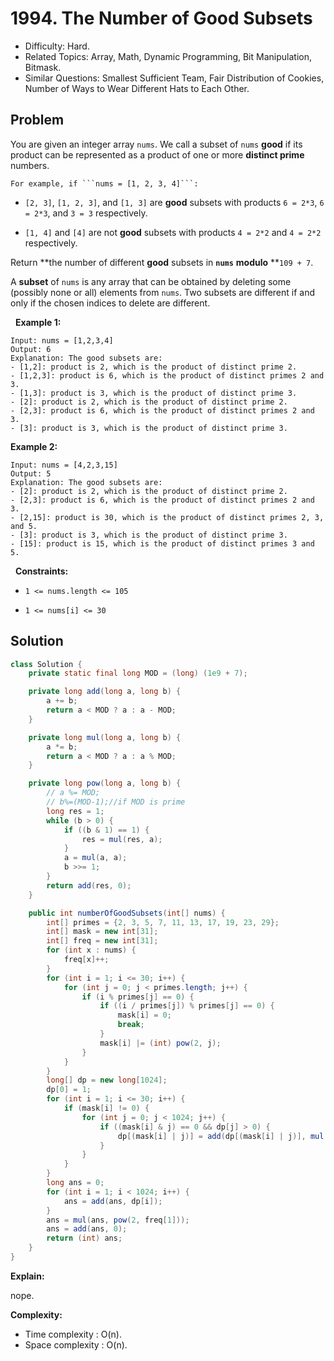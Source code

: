 # 1994. The Number of Good Subsets

- Difficulty: Hard.
- Related Topics: Array, Math, Dynamic Programming, Bit Manipulation, Bitmask.
- Similar Questions: Smallest Sufficient Team, Fair Distribution of Cookies, Number of Ways to Wear Different Hats to Each Other.

## Problem

You are given an integer array ```nums```. We call a subset of ```nums``` **good** if its product can be represented as a product of one or more **distinct prime** numbers.


	For example, if ```nums = [1, 2, 3, 4]```:

	
		
- ```[2, 3]```, ```[1, 2, 3]```, and ```[1, 3]``` are **good** subsets with products ```6 = 2*3```, ```6 = 2*3```, and ```3 = 3``` respectively.
		
- ```[1, 4]``` and ```[4]``` are not **good** subsets with products ```4 = 2*2``` and ```4 = 2*2``` respectively.
	
	


Return **the number of different **good** subsets in **```nums```** **modulo** **```109 + 7```.

A **subset** of ```nums``` is any array that can be obtained by deleting some (possibly none or all) elements from ```nums```. Two subsets are different if and only if the chosen indices to delete are different.

 
**Example 1:**

```
Input: nums = [1,2,3,4]
Output: 6
Explanation: The good subsets are:
- [1,2]: product is 2, which is the product of distinct prime 2.
- [1,2,3]: product is 6, which is the product of distinct primes 2 and 3.
- [1,3]: product is 3, which is the product of distinct prime 3.
- [2]: product is 2, which is the product of distinct prime 2.
- [2,3]: product is 6, which is the product of distinct primes 2 and 3.
- [3]: product is 3, which is the product of distinct prime 3.
```

**Example 2:**

```
Input: nums = [4,2,3,15]
Output: 5
Explanation: The good subsets are:
- [2]: product is 2, which is the product of distinct prime 2.
- [2,3]: product is 6, which is the product of distinct primes 2 and 3.
- [2,15]: product is 30, which is the product of distinct primes 2, 3, and 5.
- [3]: product is 3, which is the product of distinct prime 3.
- [15]: product is 15, which is the product of distinct primes 3 and 5.
```

 
**Constraints:**


	
- ```1 <= nums.length <= 105```
	
- ```1 <= nums[i] <= 30```



## Solution

```java
class Solution {
    private static final long MOD = (long) (1e9 + 7);

    private long add(long a, long b) {
        a += b;
        return a < MOD ? a : a - MOD;
    }

    private long mul(long a, long b) {
        a *= b;
        return a < MOD ? a : a % MOD;
    }

    private long pow(long a, long b) {
        // a %= MOD;
        // b%=(MOD-1);//if MOD is prime
        long res = 1;
        while (b > 0) {
            if ((b & 1) == 1) {
                res = mul(res, a);
            }
            a = mul(a, a);
            b >>= 1;
        }
        return add(res, 0);
    }

    public int numberOfGoodSubsets(int[] nums) {
        int[] primes = {2, 3, 5, 7, 11, 13, 17, 19, 23, 29};
        int[] mask = new int[31];
        int[] freq = new int[31];
        for (int x : nums) {
            freq[x]++;
        }
        for (int i = 1; i <= 30; i++) {
            for (int j = 0; j < primes.length; j++) {
                if (i % primes[j] == 0) {
                    if ((i / primes[j]) % primes[j] == 0) {
                        mask[i] = 0;
                        break;
                    }
                    mask[i] |= (int) pow(2, j);
                }
            }
        }
        long[] dp = new long[1024];
        dp[0] = 1;
        for (int i = 1; i <= 30; i++) {
            if (mask[i] != 0) {
                for (int j = 0; j < 1024; j++) {
                    if ((mask[i] & j) == 0 && dp[j] > 0) {
                        dp[(mask[i] | j)] = add(dp[(mask[i] | j)], mul(dp[j], freq[i]));
                    }
                }
            }
        }
        long ans = 0;
        for (int i = 1; i < 1024; i++) {
            ans = add(ans, dp[i]);
        }
        ans = mul(ans, pow(2, freq[1]));
        ans = add(ans, 0);
        return (int) ans;
    }
}
```

**Explain:**

nope.

**Complexity:**

* Time complexity : O(n).
* Space complexity : O(n).
